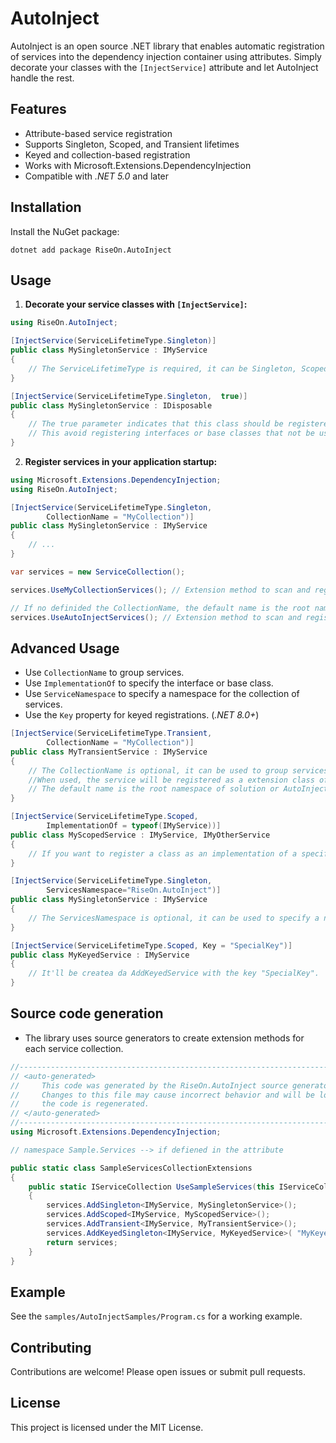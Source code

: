 # AutoInject

AutoInject is an open source .NET library that enables automatic registration of services into the dependency injection container using attributes. Simply decorate your classes with the `[InjectService]` attribute and let AutoInject handle the rest.

## Features
- Attribute-based service registration
- Supports Singleton, Scoped, and Transient lifetimes
- Keyed and collection-based registration
- Works with Microsoft.Extensions.DependencyInjection
- Compatible with *.NET 5.0* and later

## Installation
Install the NuGet package:

```shell
dotnet add package RiseOn.AutoInject
```

## Usage

1. **Decorate your service classes with `[InjectService]`:**

```csharp
using RiseOn.AutoInject;

[InjectService(ServiceLifetimeType.Singleton)]
public class MySingletonService : IMyService
{
    // The ServiceLifetimeType is required, it can be Singleton, Scoped, or Transient.
}

[InjectService(ServiceLifetimeType.Singleton,  true)]
public class MySingletonService : IDisposable
{
    // The true parameter indicates that this class should be registered as a service without an implementation type.
    // This avoid registering interfaces or base classes that not be used as a service. e.g IDisposable interface.
}
```

2. **Register services in your application startup:**

```csharp
using Microsoft.Extensions.DependencyInjection;
using RiseOn.AutoInject;

[InjectService(ServiceLifetimeType.Singleton,
        CollectionName = "MyCollection")]
public class MySingletonService : IMyService
{
    // ...
}

var services = new ServiceCollection();

services.UseMyCollectionServices(); // Extension method to scan and register all attributed services

// If no definided the CollectionName, the default name is the root namespace of solution or AutoInjected.
services.UseAutoInjectServices(); // Extension method to scan and register all attributed services
```

## Advanced Usage
- Use `CollectionName` to group services.
- Use `ImplementationOf` to specify the interface or base class.
- Use `ServiceNamespace` to specify a namespace for the collection of services.
- Use the `Key` property for keyed registrations. (*.NET 8.0+*)

```csharp
[InjectService(ServiceLifetimeType.Transient,
        CollectionName = "MyCollection")]
public class MyTransientService : IMyService
{
    // The CollectionName is optional, it can be used to group services.
    //When used, the service will be registered as a extension class of the ServiceCollection with the name set in the collection name.
    // The default name is the root namespace of solution or AutoInjected.
}

[InjectService(ServiceLifetimeType.Scoped,
        ImplementationOf = typeof(IMyService))]
public class MyScopedService : IMyService, IMyOtherService
{
    // If you want to register a class as an implementation of a specific interface or base class, use the ImplementationOf property.
}

[InjectService(ServiceLifetimeType.Singleton,
        ServicesNamespace="RiseOn.AutoInject")]
public class MySingletonService : IMyService
{
    // The ServicesNamespace is optional, it can be used to specify a namespace for the collectiion of services.
}

[InjectService(ServiceLifetimeType.Scoped, Key = "SpecialKey")]
public class MyKeyedService : IMyService
{
    // It'll be createa da AddKeyedService with the key "SpecialKey".
}
```

## Source code generation
- The library uses source generators to create extension methods for each service collection.

```csharp
//------------------------------------------------------------------------------
// <auto-generated>
//     This code was generated by the RiseOn.AutoInject source generator
//     Changes to this file may cause incorrect behavior and will be lost if
//     the code is regenerated.
// </auto-generated>
//------------------------------------------------------------------------------
using Microsoft.Extensions.DependencyInjection;

// namespace Sample.Services --> if defiened in the attribute

public static class SampleServicesCollectionExtensions
{
    public static IServiceCollection UseSampleServices(this IServiceCollection services)
    {
        services.AddSingleton<IMyService, MySingletonService>();
        services.AddScoped<IMyService, MyScopedService>();
        services.AddTransient<IMyService, MyTransientService>();
        services.AddKeyedSingleton<IMyService, MyKeyedService>( "MyKeyedService");
        return services;
    }
}
```

## Example
See the `samples/AutoInjectSamples/Program.cs` for a working example.

## Contributing
Contributions are welcome! Please open issues or submit pull requests.

## License
This project is licensed under the MIT License.
